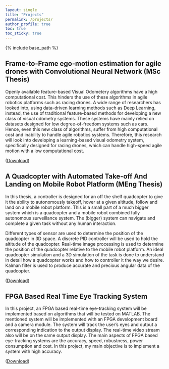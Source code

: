 ```yaml
---
layout: single
title: "Projects"
permalink: /projects/
author_profile: true
toc: true
toc_sticky: true
---
```


{% include base_path %}

## Frame-to-Frame ego-motion estimation for agile drones with Convolutional Neural Network (MSc Thesis)

Openly available feature-based Visual Odometery algorithms have a high computational cost. This hinders the use of these algorithms in agile robotics platforms such as racing drones. A wide range of researchers has looked into, using data-driven learning methods such as Deep Learning, instead, the use of traditional feature-based methods for developing a new class of visual odometry systems. These systems have mainly relied on datasets designed for low degree-of-freedom systems such as cars. Hence, even this new class of algorithms, suffer from high computational cost and inability to handle agile robotics systems. Therefore, this research will look into developing a learning-based visual odometry system, specifically designed for racing drones, which can handle high-speed agile motion with a low computational cost.

([Download](https://basameera.github.io/files/MSc_thesis.pdf))

## A Quadcopter with Automated Take-off And Landing on Mobile Robot Platform (MEng Thesis)

In this thesis, a controller is designed for an off the shelf quadcopter to give it the ability to autonomously takeoff, hover at a given altitude, follow and land on a mobile robot platform. This is a small part of a much bigger system which is a quadcopter and a mobile robot combined fully autonomous surveillance system. The (bigger) system can navigate and complete a given task without any human interaction. 

Different types of sensor are used to determine the position of the quadcopter in 3D space. A discrete PID controller will be used to hold the altitude of the quadcopter. Real-time image processing is used to determine the position of the quadcopter relative to the mobile robot platform. An ideal quadcopter simulation and a 3D simulation of the task is done to understand in detail how a quadcopter works and how to controller it the way we desire. Kalman filter is used to produce accurate and precious angular data of the quadcopter.

([Download](https://basameera.github.io/files/MEng_4th_year_report_group.pdf))

## FPGA Based Real Time Eye Tracking System

In this project, an FPGA based real-time eye-tracking system will be implemented based on algorithms that will be tested on MATLAB. The mentioned system will be implemented with an FPGA development board and a camera module. The system will track the user’s eyes and output a corresponding indication to the output display. The real-time video stream also will be on the same output display. The main aspects of FPGA based eye-tracking systems are the accuracy, speed, robustness, power consumption and cost. In this project, my main objective is to implement a system with high accuracy.

([Download](https://basameera.github.io/files/MEng_3rd_year_report.pdf))


